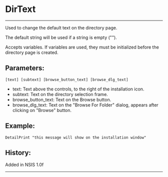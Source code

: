 # DirText

---

Used to change the default text on the directory page.

The default string will be used if a string is empty ("").

Accepts variables. If variables are used, they must be initialized before the directory page is created.

## Parameters:

    [text] [subtext] [browse_button_text] [browse_dlg_text]

* text: Text above the controls, to the right of the installation icon.
* subtext: Text on the directory selection frame.
* browse_button_text: Text on the Browse button.
* browse_dlg_text: Text on the "Browse For Folder" dialog, appears after clicking on "Browse" button.

## Example:

	DetailPrint "this message will show on the installation window"

## History:

Added in NSIS 1.0f

---

